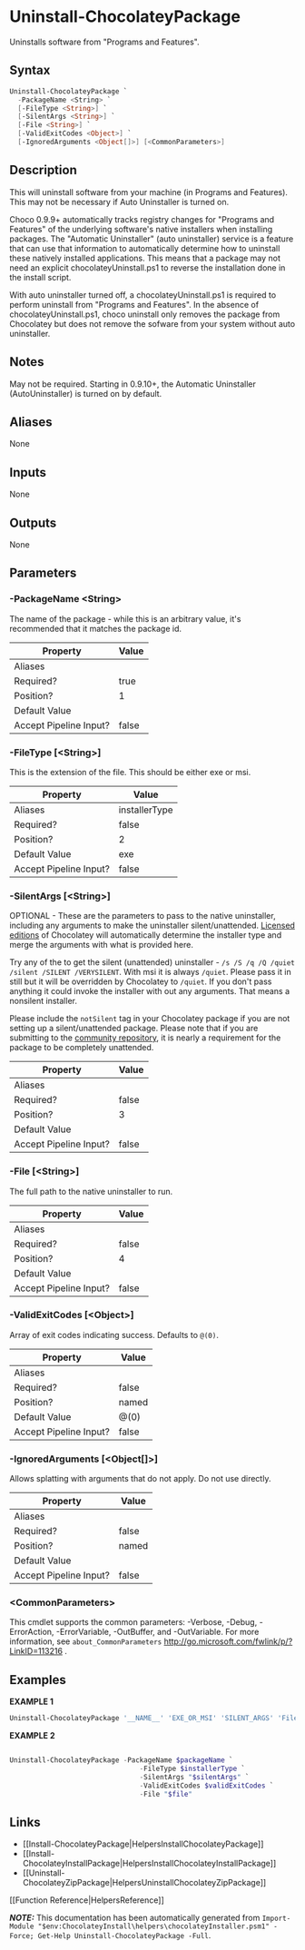 ﻿# Uninstall-ChocolateyPackage

Uninstalls software from "Programs and Features".

## Syntax

~~~powershell
Uninstall-ChocolateyPackage `
  -PackageName <String> `
  [-FileType <String>] `
  [-SilentArgs <String>] `
  [-File <String>] `
  [-ValidExitCodes <Object>] `
  [-IgnoredArguments <Object[]>] [<CommonParameters>]
~~~

## Description

This will uninstall software from your machine (in Programs and
Features). This may not be necessary if Auto Uninstaller is turned on.

Choco 0.9.9+ automatically tracks registry changes for "Programs and
Features" of the underlying software's native installers when
installing packages. The "Automatic Uninstaller" (auto uninstaller)
service is a feature that can use that information to automatically
determine how to uninstall these natively installed applications. This
means that a package may not need an explicit chocolateyUninstall.ps1
to reverse the installation done in the install script.

With auto uninstaller turned off, a chocolateyUninstall.ps1 is required
to perform uninstall from "Programs and Features". In the absence of
chocolateyUninstall.ps1, choco uninstall only removes the package from
Chocolatey but does not remove the sofware from your system without
auto uninstaller.

## Notes

May not be required. Starting in 0.9.10+, the Automatic Uninstaller
(AutoUninstaller) is turned on by default.

## Aliases

None

## Inputs

None

## Outputs

None

## Parameters

###  -PackageName &lt;String&gt;
The name of the package - while this is an arbitrary value, it's
recommended that it matches the package id.

Property               | Value
---------------------- | -----
Aliases                | 
Required?              | true
Position?              | 1
Default Value          | 
Accept Pipeline Input? | false
 
###  -FileType [&lt;String&gt;]
This is the extension of the file. This should be either exe or msi.

Property               | Value
---------------------- | -------------
Aliases                | installerType
Required?              | false
Position?              | 2
Default Value          | exe
Accept Pipeline Input? | false
 
###  -SilentArgs [&lt;String&gt;]
OPTIONAL - These are the parameters to pass to the native uninstaller,
including any arguments to make the uninstaller silent/unattended.
[Licensed editions](https://chocolatey.org/compare) of Chocolatey will automatically determine the
installer type and merge the arguments with what is provided here.

Try any of the to get the silent (unattended) uninstaller -
`/s /S /q /Q /quiet /silent /SILENT /VERYSILENT`. With msi it is always
`/quiet`. Please pass it in still but it will be overridden by
Chocolatey to `/quiet`. If you don't pass anything it could invoke the
installer with out any arguments. That means a nonsilent installer.

Please include the `notSilent` tag in your Chocolatey package if you
are not setting up a silent/unattended package. Please note that if you
are submitting to the [community repository](https://chocolatey.org/packages), it is nearly a requirement
for the package to be completely unattended.

Property               | Value
---------------------- | -----
Aliases                | 
Required?              | false
Position?              | 3
Default Value          | 
Accept Pipeline Input? | false
 
###  -File [&lt;String&gt;]
The full path to the native uninstaller to run.

Property               | Value
---------------------- | -----
Aliases                | 
Required?              | false
Position?              | 4
Default Value          | 
Accept Pipeline Input? | false
 
###  -ValidExitCodes [&lt;Object&gt;]
Array of exit codes indicating success. Defaults to `@(0)`.

Property               | Value
---------------------- | -----
Aliases                | 
Required?              | false
Position?              | named
Default Value          | @(0)
Accept Pipeline Input? | false
 
###  -IgnoredArguments [&lt;Object[]&gt;]
Allows splatting with arguments that do not apply. Do not use directly.

Property               | Value
---------------------- | -----
Aliases                | 
Required?              | false
Position?              | named
Default Value          | 
Accept Pipeline Input? | false
 
### &lt;CommonParameters&gt;

This cmdlet supports the common parameters: -Verbose, -Debug, -ErrorAction, -ErrorVariable, -OutBuffer, and -OutVariable. For more information, see `about_CommonParameters` http://go.microsoft.com/fwlink/p/?LinkID=113216 .


## Examples

 **EXAMPLE 1**

~~~powershell
Uninstall-ChocolateyPackage '__NAME__' 'EXE_OR_MSI' 'SILENT_ARGS' 'FilePath'

~~~

**EXAMPLE 2**

~~~powershell

Uninstall-ChocolateyPackage -PackageName $packageName `
                                -FileType $installerType `
                                -SilentArgs "$silentArgs" `
                                -ValidExitCodes $validExitCodes `
                                -File "$file"
~~~

## Links

 * [[Install-ChocolateyPackage|HelpersInstallChocolateyPackage]]
 * [[Install-ChocolateyInstallPackage|HelpersInstallChocolateyInstallPackage]]
 * [[Uninstall-ChocolateyZipPackage|HelpersUninstallChocolateyZipPackage]]


[[Function Reference|HelpersReference]]

***NOTE:*** This documentation has been automatically generated from `Import-Module "$env:ChocolateyInstall\helpers\chocolateyInstaller.psm1" -Force; Get-Help Uninstall-ChocolateyPackage -Full`.
